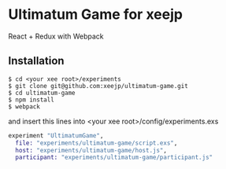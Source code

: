 # Ultimatum Game for xeejp
React + Redux with Webpack

## Installation
```
$ cd <your xee root>/experiments
$ git clone git@github.com:xeejp/ultimatum-game.git
$ cd ultimatum-game
$ npm install
$ webpack
```
and insert  this lines into \<your xee root\>/config/experiments.exs
```exs:experiments.exs
experiment "UltimatumGame",
  file: "experiments/ultimatum-game/script.exs",
  host: "experiments/ultimatum-game/host.js",
  participant: "experiments/ultimatum-game/participant.js"
```
